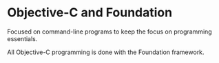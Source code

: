 # Objective-C and Foundation
Focused on command-line programs to keep the focus on programming essentials.

All Objective-C programming is done with the Foundation framework.

